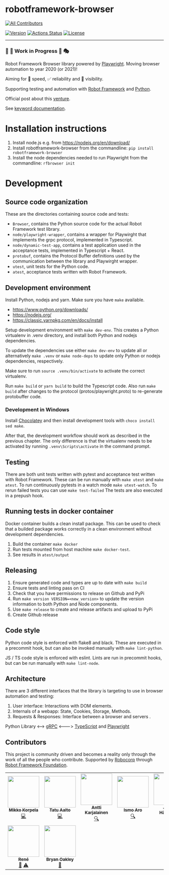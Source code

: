 # robotframework-browser
<!-- ALL-CONTRIBUTORS-BADGE:START - Do not remove or modify this section -->
[![All Contributors](https://img.shields.io/badge/all_contributors-9-orange.svg?style=flat-square)](#contributors-)
<!-- ALL-CONTRIBUTORS-BADGE:END -->
[![Version](https://img.shields.io/pypi/v/robotframework-browser.svg)](https://pypi.python.org/pypi/robotframework-browser)
[![Actions Status](https://github.com/MarketSquare/robotframework-browser/workflows/Continuous%20integration/badge.svg)](https://github.com/MarketSquare/robotframework-browser/actions)
[![License](https://img.shields.io/badge/License-Apache%202.0-blue.svg)](https://opensource.org/licenses/Apache-2.0)

----

### :construction_worker: :construction: Work in Progress :construction: :performing_arts:

Robot Framework Browser library powered by [Playwright](https://playwright.dev/). Moving browser automation to year 2020 (or 2021)!

Aiming for :rocket: speed, :white_check_mark: reliability and :microscope: visibility.

Supporting testing and automation with [Robot Framework](https://robotframework.org) and [Python](https://python.org).

Official post about this [venture](https://forum.robotframework.org/t/moving-robot-framework-browser-automation-to-2020-or-2021/323).

See [keyword documentation](https://marketsquare.github.io/robotframework-browser/Browser.html).

# Installation instructions

1. Install node.js e.g. from https://nodejs.org/en/download/
2. Install robotframework-browser from the commandline: `pip install robotframework-browser`
3. Install the node dependencies needed to run Playwright from the commandline: `rfbrowser init`

# Development

## Source code organization

These are the directories containing source code and tests:

 - `Browser`, contains the Python source code for the actual Robot Framework test library.
 - `node/playwright-wrapper`, contains a wrapper for Playwirght that implements the grpc protocol, implemented in Typescript.
 - `node/dynamic-test-app`, contains a test application used in the acceptance tests, implemented in Typescript + React.
 - `protobuf`, contains the Protocol Buffer definitions used by the communication between the library and Playwirght wrapper.
 - `utest`, unit tests for the Python code.
 - `atest`, acceptance tests written with Robot Framework.

## Development environment

Install Python, nodejs and yarn. Make sure you have `make` available.
- https://www.python.org/downloads/
- https://nodejs.org/
- https://classic.yarnpkg.com/en/docs/install

Setup development environment with `make dev-env`.
This creates a Python virtualenv in .venv directory, and install both Python and
nodejs dependencies.

To update the dependencies use either `make dev-env` to update all or
alternatively `make .venv` or `make node-deps` to update only Python or nodejs
dependencies, respectively.

Make sure to run `source .venv/bin/activate` to activate the correct virtualenv.

Run `make build` or `yarn build` to build the Typescript code. Also run `make build`
after changes to the protocol (protos/playwright.proto) to re-generate protobuffer code.

### Development in Windows

Install [Chocolatey](https://chocolatey.org/) and then install development tools with
`choco install sed make`.

After that, the development workflow should work as described in the previous chapter.
The only difference is that the virtualenv needs to be activated by running
`.venv\Scripts\activate` in the command prompt.

## Testing
There are both unit tests written with pytest and acceptance test written with
Robot Framework. These can be run manually with `make utest` and `make atest`.
To run continuously pytests in a watch mode `make utest-watch`.
To rerun failed tests you can use `make test-failed` The tests are also executed in a prepush hook.

## Running tests in docker container

Docker container builds a clean install package. This can be used to check that a builded package works correctly in a clean environment without development dependencies.

1. Build the container `make docker`
2. Run tests mounted from host machine `make docker-test`.
3. See results in `atest/output`

## Releasing
1. Ensure generated code and types are up to date with `make build`
2. Ensure tests and linting pass on CI
3. Check that you have permissions to release on Github and PyPi
4. Run `make version VERSION=<new_version>` to update the version information to both Python and Node components.
5. Use `make release` to create and release artifacts and upload to PyPi
6. Create Github release

## Code style
Python code style is enforced with flake8 and black. These are executed in a
precommit hook, but can also be invoked manually with `make lint-python`.

JS / TS code style is enforced with eslint. Lints are run in precommit hooks, but can be run manually with `make lint-node`.

## Architecture

There are 3 different interfaces that the library is targeting to use in browser automation and testing:

1. User interface: Interactions with DOM elements.
2. Internals of a webapp: State, Cookies, Storage, Methods.
3. Requests & Responses: Interface between a browser and servers .

Python Library <--> [gRPC](https://grpc.io/) <---> [TypeScript](https://www.typescriptlang.org/) and [Playwright](https://playwright.dev/)

## Contributors

This project is community driven and becomes a reality only through the work of all the people who contribute.
Supported by [Robocorp](https://robocorp.com/) through [Robot Framework Foundation](https://robotframework.org/foundation/).
<!-- ALL-CONTRIBUTORS-LIST:START - Do not remove or modify this section -->
<!-- prettier-ignore-start -->
<!-- markdownlint-disable -->
<table>
  <tr>
    <td align="center"><a href="https://github.com/mkorpela"><img src="https://avatars1.githubusercontent.com/u/136885?v=4" width="100px;" alt=""/><br /><sub><b>Mikko Korpela</b></sub></a><br /><a href="https://github.com/MarketSquare/robotframework-browser/commits?author=mkorpela" title="Code">💻</a></td>
    <td align="center"><a href="https://github.com/aaltat"><img src="https://avatars0.githubusercontent.com/u/2665023?v=4" width="100px;" alt=""/><br /><sub><b>Tatu Aalto</b></sub></a><br /><a href="https://github.com/MarketSquare/robotframework-browser/commits?author=aaltat" title="Code">💻</a></td>
    <td align="center"><a href="https://robocorp.com"><img src="https://avatars1.githubusercontent.com/u/8512727?v=4" width="100px;" alt=""/><br /><sub><b>Antti Karjalainen</b></sub></a><br /><a href="#fundingFinding-aikarjal" title="Funding Finding">🔍</a></td>
    <td align="center"><a href="https://www.linkedin.com/in/ismoaro/"><img src="https://avatars2.githubusercontent.com/u/1047173?v=4" width="100px;" alt=""/><br /><sub><b>Ismo Aro</b></sub></a><br /><a href="#fundingFinding-IsNoGood" title="Funding Finding">🔍</a></td>
    <td align="center"><a href="https://twitter.com/janneharkonen"><img src="https://avatars3.githubusercontent.com/u/159146?v=4" width="100px;" alt=""/><br /><sub><b>Janne Härkönen</b></sub></a><br /><a href="https://github.com/MarketSquare/robotframework-browser/commits?author=yanne" title="Code">💻</a></td>
    <td align="center"><a href="http://xylix.fi"><img src="https://avatars1.githubusercontent.com/u/13387304?v=4" width="100px;" alt=""/><br /><sub><b>Kerkko Pelttari</b></sub></a><br /><a href="https://github.com/MarketSquare/robotframework-browser/commits?author=xylix" title="Code">💻</a></td>
    <td align="center"><a href="https://robocorp.com"><img src="https://avatars3.githubusercontent.com/u/54288445?v=4" width="100px;" alt=""/><br /><sub><b>Robocorp</b></sub></a><br /><a href="#financial-robocorp" title="Financial">💵</a></td>
  </tr>
  <tr>
    <td align="center"><a href="https://github.com/Snooz82"><img src="https://avatars0.githubusercontent.com/u/41592183?v=4" width="100px;" alt=""/><br /><sub><b>René</b></sub></a><br /><a href="#ideas-Snooz82" title="Ideas, Planning, & Feedback">🤔</a> <a href="https://github.com/MarketSquare/robotframework-browser/commits?author=Snooz82" title="Tests">⚠️</a></td>
    <td align="center"><a href="https://github.com/boakley"><img src="https://avatars0.githubusercontent.com/u/1123938?v=4" width="100px;" alt=""/><br /><sub><b>Bryan Oakley</b></sub></a><br /><a href="#ideas-boakley" title="Ideas, Planning, & Feedback">🤔</a></td>
  </tr>
</table>

<!-- markdownlint-enable -->
<!-- prettier-ignore-end -->
<!-- ALL-CONTRIBUTORS-LIST:END -->
